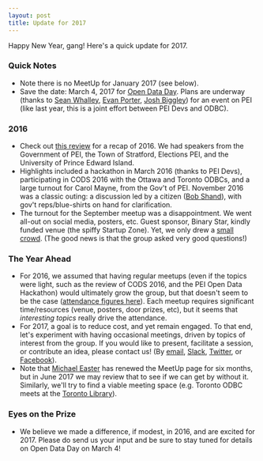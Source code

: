 ```yaml
---
layout: post
title: Update for 2017
---
```


Happy New Year, gang! Here's a quick update for 2017.

### Quick Notes

* Note there is no MeetUp for January 2017 (see below).
* Save the date: March 4, 2017 for [Open Data Day](http://opendataday.org/). Plans are underway (thanks to [Sean Whalley](https://www.meetup.com/Open-Data-PEI/members/47132402/), [Evan Porter](https://www.meetup.com/Open-Data-PEI/members/69129682/), [Josh Biggley](https://www.meetup.com/Open-Data-PEI/members/135726472/)) for an event on PEI (like last year, this is a joint effort between PEI Devs and ODBC).

### 2016

* Check out [this review](http://peidevs.github.io/OpenDataBookClub/2017/01/04/year-in-review.html) for a recap of 2016. We had speakers from the Government of PEI, the Town of Stratford, Elections PEI, and the University of Prince Edward Island. 
* Highlights included a hackathon in March 2016 (thanks to PEI Devs), participating in CODS 2016 with the Ottawa and Toronto ODBCs, and a large turnout for Carol Mayne, from the Gov't of PEI. November 2016 was a classic outing: a discussion led by a citizen ([Bob Shand](https://www.meetup.com/Open-Data-PEI/members/1430592/)), with gov't reps/blue-shirts on hand for clarification. 
* The turnout for the September meetup was a disappointment. We went all-out on social media, posters, etc. Guest sponsor, Binary Star, kindly funded venue (the spiffy Startup Zone). Yet, we only drew a [small crowd](https://github.com/peidevs/OpenDataBookClub/blob/master/doc/meetings/MeetUps.csv). (The good news is that the group asked very good questions!) 

### The Year Ahead

* For 2016, we assumed that having regular meetups (even if the topics were light, such as the review of CODS 2016, and the PEI Open Data Hackathon) would ultimately grow the group, but that doesn't seem to be the case ([attendance figures here](https://github.com/peidevs/OpenDataBookClub/blob/master/doc/meetings/MeetUps.csv)). Each meetup requires significant time/resources (venue, posters, door prizes, etc), but it seems that *interesting topics* really drive the attendance.
* For 2017, a goal is to reduce cost, and yet remain engaged. To that end, let's experiment with having occasional meetings, driven by topics of interest from the group. If you would like to present, facilitate a session, or contribute an idea, please contact us! (By [email](mailto:opendatapei@gmail.com), [Slack](https://docs.google.com/forms/d/e/1FAIpQLScjMRLiiKXqeHCjCSAD37mFxJdH5fskiok-LUaIGtPUZ63glw/viewform), [Twitter](https://twitter.com/opendatapei), or [Facebook](https://www.facebook.com/PEI-Open-Data-Book-Club-809023082556778/)).
* Note that [Michael Easter](https://www.meetup.com/Open-Data-PEI/members/11120833/) has renewed the MeetUp page for six months, but in June 2017 we may review that to see if we can get by without it. Similarly, we'll try to find a viable meeting space (e.g. Toronto ODBC meets at the [Toronto Library](https://twitter.com/richardpietro/status/822213703974129669)).

### Eyes on the Prize

* We believe we made a difference, if modest, in 2016, and are excited for 2017. Please do send us your input and be sure to stay tuned for details on Open Data Day on March 4! 

